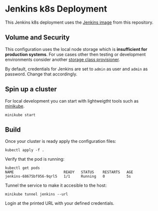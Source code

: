 # Jenkins k8s Deployment

This Jenkins k8s deployment uses the [Jenkins image](https://github.com/acschm1d/cloud-collections/tree/main/images/jenkins) from this repository.

## Volume and Security

This configuration uses the local node storage which is **insufficient for production systems**. For use cases other then testing or development environments consider another [storage class provisioner](https://kubernetes.io/docs/concepts/storage/storage-classes/#provisioner).

By default, credentials for Jenkins are set to `admin` as user and `admin` as password. Change that accordingly.

## Spin up a cluster

For local development you can start with lightweigtht tools such as [minikube](https://minikube.sigs.k8s.io/docs/start/).

```
minikube start
```

## Build

Once your cluster is ready apply the configuration files:

```
kubectl apply -f .
```

Verify that the pod is running:

```
kubectl get pods
NAME                       READY   STATUS    RESTARTS   AGE
jenkins-68675bf956-9qrl5   1/1     Running   0          5s
```

Tunnel the service to make it accesible to the host:

```
minikube tunnel jenkins --url
```

Login at the printed URL with your defined credentials.
